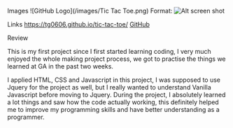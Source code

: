 

Images
![GitHub Logo](/images/Tic Tac Toe.png)
Format: ![Alt screen shot](url)

Links
https://tg0606.github.io/tic-tac-toe/
[GitHub](http://github.com)

Review 


This is my first project since I first started learning coding, I very much enjoyed the whole making project process, we got to practise the things we learned at GA in the past two weeks. 

I applied HTML, CSS and Javascript in this project, I was supposed to use Jquery for the project as well, but I really wanted to understand Vanilla Javascript before moving to Jquery. During the project, I absolutely learned a lot things and saw how the code actually working, this definitely helped me to improve my programming skills and have better understanding as a programmer. 

